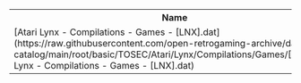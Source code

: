<table>
<tr><th>Name</th><th>Size</th></tr>
<tr><td>[Atari Lynx - Compilations - Games - [LNX].dat](https://raw.githubusercontent.com/open-retrogaming-archive/dat-catalog/main/root/basic/TOSEC/Atari/Lynx/Compilations/Games/[LNX]/Atari Lynx - Compilations - Games - [LNX].dat)</td><td>1282</td></tr>
</table>
